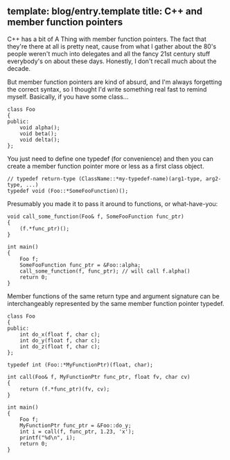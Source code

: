 template: blog/entry.template
title: C++ and member function pointers
---

C++ has a bit of A Thing with member function pointers. The fact that they're
there at all is pretty neat, cause from what I gather about the 80's people
weren't much into delegates and all the fancy 21st century stuff everybody's on
about these days. Honestly, I don't recall much about the decade.

But member function pointers are kind of absurd, and I'm always forgetting the
correct syntax, so I thought I'd write something real fast to remind myself.
Basically, if you have some class...

```
class Foo
{
public:
    void alpha();
    void beta();
    void delta();
};
```

You just need to define one typedef (for convenience) and then you can create a
member function pointer more or less as a first class object.

```
// typedef return-type (ClassName::*my-typedef-name)(arg1-type, arg2-type, ...)
typedef void (Foo::*SomeFooFunction)();
```

Presumably you made it to pass it around to functions, or what-have-you:

```
void call_some_function(Foo& f, SomeFooFunction func_ptr)
{
    (f.*func_ptr)();
}

int main()
{
    Foo f;
    SomeFooFunction func_ptr = &Foo::alpha;
    call_some_function(f, func_ptr); // will call f.alpha()
    return 0;
}
```

Member functions of the same return type and argument signature can be
interchangeably represented by the same member function pointer typedef.

```
class Foo
{
public:
    int do_x(float f, char c);
    int do_y(float f, char c);
    int do_z(float f, char c);
};

typedef int (Foo::*MyFunctionPtr)(float, char);

int call(Foo& f, MyFunctionPtr func_ptr, float fv, char cv)
{
    return (f.*func_ptr)(fv, cv);
}

int main()
{
    Foo f;
    MyFunctionPtr func_ptr = &Foo::do_y;
    int i = call(f, func_ptr, 1.23, 'x');
    printf("%d\n", i);
    return 0;
}
```
